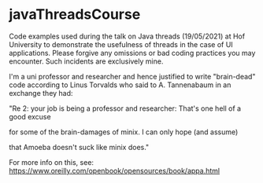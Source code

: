 # javaThreadsCourse

Code examples used during the talk on Java threads (19/05/2021) at Hof University to demonstrate the usefulness of threads in the case of UI applications.
Please forgive any omissions or bad coding practices you may encounter. Such incidents are exclusively mine. 

I'm a uni professor and researcher and hence justified to write "brain-dead" code according to Linus Torvalds who said to A. Tannenabaum in an exchange they had:

"Re 2: your job is being a professor and researcher: That's one hell of a good excuse

for some of the brain-damages of minix. I can only hope (and assume) 

that Amoeba doesn't suck like minix does."

For more info on this, see: https://www.oreilly.com/openbook/opensources/book/appa.html